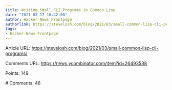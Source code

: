 ```yaml
---
title: Writing Small CLI Programs in Common Lisp
date: "2021-03-17 16:42:00"
author: Hacker News Frontpage
authorlink: https://stevelosh.com/blog/2021/03/small-common-lisp-cli-programs/
tags:
- Hacker-News-Frontpage
---
```


<p>Article URL: <a href="https://stevelosh.com/blog/2021/03/small-common-lisp-cli-programs/">https://stevelosh.com/blog/2021/03/small-common-lisp-cli-programs/</a></p>
<p>Comments URL: <a href="https://news.ycombinator.com/item?id=26493588">https://news.ycombinator.com/item?id=26493588</a></p>
<p>Points: 149</p>
<p># Comments: 46</p>
